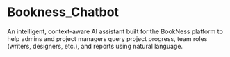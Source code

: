 # Bookness_Chatbot
An intelligent, context-aware AI assistant built for the BookNess platform to help admins and project managers query project progress, team roles (writers, designers, etc.), and reports using natural language.
